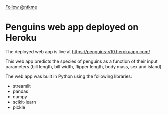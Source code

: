 <!-- Place this tag where you want the button to render. -->
<a class="github-button" href="https://github.com/ntkme" aria-label="Follow @ntkme on GitHub">Follow @ntkme</a>

# Penguins web app deployed on Heroku

The deployed web app is live at https://penguins-v10.herokuapp.com/

This web app predicts the species of penguins as a function of their input parameters (bill length, bill width, flipper length, body mass, sex and island).

The web app was built in Python using the following libraries:
* streamlit
* pandas
* numpy
* scikit-learn
* pickle

<!-- Place this tag in your head or just before your close body tag. -->
<script async defer src="https://buttons.github.io/buttons.js"></script>
